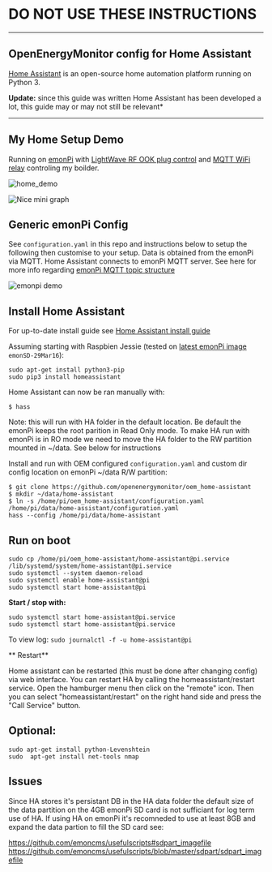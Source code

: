 # DO NOT USE THESE INSTRUCTIONS


***

## OpenEnergyMonitor config for Home Assistant

[Home Assistant](https://home-assistant.io/) is an open-source home automation platform running on Python 3.

**Update:** since this guide was written Home Assistant has been developed a lot, this guide may or may not still be relevant*

***


## My Home Setup Demo

Running on [emonPi](http://openenergymonitor.org/emon/emonpi) with [LightWave RF OOK plug control](https://github.com/openenergymonitor/lightwaverf-pi) and [MQTT WiFi relay](https://openenergymonitor.org/emon/modules/wifirelay) controling my boilder.

![home_demo](my_home_demo.jpg)

![Nice mini graph](demo2.png)


## Generic emonPi Config

See `configuration.yaml` in this repo and instructions below to setup the following then customise to your setup. Data is obtained from the emonPi via MQTT. Home Assistant connects to emonPi MQTT server. See here for more info regarding [emonPi MQTT topic structure](https://github.com/emoncms/emoncms/blob/master/docs/RaspberryPi/MQTT.md) 

![emonpi demo](emonpi_demo.png)


## Install Home Assistant

For up-to-date install guide see [Home Assistant install guide](https://home-assistant.io/getting-started/)

Assuming starting with Raspbien Jessie (tested on [latest emonPi image](https://github.com/openenergymonitor/emonpi/wiki/emonSD-pre-built-SD-card-Repository-&-Change-Log) `emonSD-29Mar16`):

    sudo apt-get install python3-pip
    sudo pip3 install homeassistant

Home Assistant can now be ran manually with: 

    $ hass
 
Note: this will run with HA folder in the default location. Be default the emonPi keeps the root parition in Read Only mode. To make HA run with emonPi is in RO mode we need to move the HA folder to the RW partition mounted in ~/data. See below for instructions 

Install and run with OEM configured `configuration.yaml` and custom dir config location on emonPi ~/data R/W partition:

```
$ git clone https://github.com/openenergymonitor/oem_home-assistant
$ mkdir ~/data/home-assistant
$ ln -s /home/pi/oem_home-assistant/configuration.yaml /home/pi/data/home-assistant/configuration.yaml
hass --config /home/pi/data/home-assistant
```

## Run on boot

```
sudo cp /home/pi/oem_home-assistant/home-assistant@pi.service /lib/systemd/system/home-assistant@pi.service
sudo systemctl --system daemon-reload
sudo systemctl enable home-assistant@pi
sudo systemctl start home-assistant@pi
```

**Start / stop with:**

    sudo systemctl start home-assistant@pi.service
    sudo systemctl start home-assistant@pi.service

To view log: `sudo journalctl -f -u home-assistant@pi`

** Restart**

Home assistant can be restarted (this must be done after changing config) via web interface. You can restart HA by calling the homeassistant/restart service. Open the hamburger menu then click on the "remote" icon. Then you can select "homeassistant/restart" on the right hand side and press the "Call Service" button.

## Optional:

```
sudo apt-get install python-Levenshtein
sudo  apt-get install net-tools nmap
```

## Issues 

Since HA stores it's persistant DB in the HA data folder the default size of the data partition on the 4GB emonPi SD card is not sufficiant for log term use of HA. If using HA on emonPi it's recomneded to use at least 8GB and expand the data partion to fill the SD card see:

https://github.com/emoncms/usefulscripts#sdpart_imagefile
https://github.com/emoncms/usefulscripts/blob/master/sdpart/sdpart_imagefile
